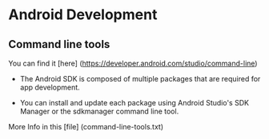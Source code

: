 # Android Development

## Command line tools
You can find it [here] (https://developer.android.com/studio/command-line)

- The Android SDK is composed of multiple packages that are required for app development. 

- You can install and update each package using Android Studio's SDK Manager or the sdkmanager command line tool. 

More Info in this [file] (command-line-tools.txt)
